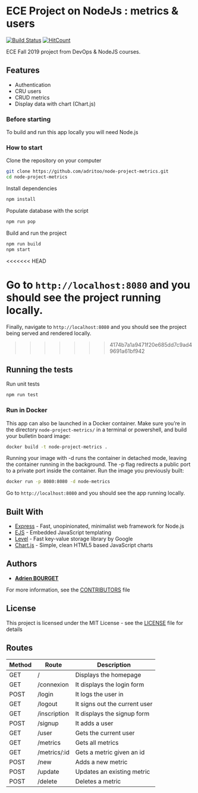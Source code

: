 # ECE Project on NodeJs : metrics & users

[![Build Status](https://travis-ci.com/adritoo/node-metrics.svg?branch=master)](https://travis-ci.com/adritoo/node-metrics)
[![HitCount](http://hits.dwyl.io/adritoo/node-metrics.svg)](http://hits.dwyl.io/adritoo/node-metrics)

ECE Fall 2019 project from DevOps & NodeJS courses.

## Features

  * Authentication
  * CRU users
  * CRUD metrics
  * Display data with chart (Chart.js)

### Before starting

To build and run this app locally you will need Node.js

### How to start

Clone the repository on your computer
```bash
git clone https://github.com/adritoo/node-project-metrics.git
cd node-project-metrics
```

Install dependencies
```bash
npm install
```

Populate database with the script
```bash
npm run pop
```

Build and run the project
```bash
npm run build
npm start
```
<<<<<<< HEAD

Go to `http://localhost:8080` and you should see the project running locally.
=======
Finally, navigate to `http://localhost:8080` and you should see the project being served and rendered locally.
>>>>>>> 4174b7a1a9471f20e685dd7c9ad49691a61bf942

## Running the tests

Run unit tests
```bash
npm run test
```
### Run in Docker

This app can also be launched in a Docker container.
Make sure you’re in the directory `node-project-metrics/` in a terminal or powershell, and build your bulletin board image:
```bash
docker build -t node-project-metrics .
```

Running your image with -d runs the container in detached mode, leaving the container running in the background. The -p flag redirects a public port to a private port inside the container. Run the image you previously built:
```bash
docker run -p 8080:8080 -d node-metrics
```

Go to `http://localhost:8080` and you should see the app running locally.

## Built With

* [Express](https://expressjs.com/) - Fast, unopinionated, minimalist web framework for Node.js
* [EJS](https://ejs.co/) - Embedded JavaScript templating
* [Level](https://github.com/Level/level) - Fast key-value storage library by Google
* [Chart.js](https://www.chartjs.org/docs/latest/) - Simple, clean HTML5 based JavaScript charts

## Authors

* [**Adrien BOURGET**](https://github.com/adritoo)

For more information, see the [CONTRIBUTORS](CONTRIBUTORS.md) file

## License

This project is licensed under the MIT License - see the [LICENSE](LICENSE) file for details

## Routes


| Method | Route | Description |
| - | - | - |
| GET | / | Displays the homepage |
| GET | /connexion | It displays the login form |
| POST | /login | It logs the user in |
| GET | /logout | It signs out the current user |
| GET | /inscription | It displays the signup form |
| POST | /signup | It adds a user |
| GET | /user | Gets the current user |
| GET | /metrics | Gets all metrics |
| GET | /metrics/:id | Gets a metric given an id |
| POST | /new | Adds a new metric |
| POST | /update | Updates an existing metric |
| POST | /delete | Deletes a metric |

